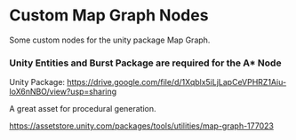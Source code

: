 # Custom Map Graph Nodes

Some custom nodes for the unity package Map Graph.

### Unity Entities and Burst Package are required for the A* Node

Unity Package: https://drive.google.com/file/d/1Xqblx5iLjLapCeVPHRZ1Aiu-loX6nNBO/view?usp=sharing

A great asset for procedural generation.

https://assetstore.unity.com/packages/tools/utilities/map-graph-177023
